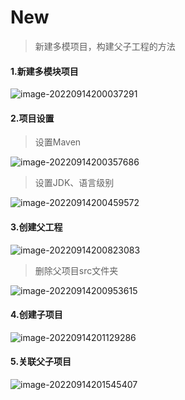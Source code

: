 # New

> 新建多模项目，构建父子工程的方法

#### 1.新建多模块项目

![image-20220914200037291](E:\Pictures\Typora\image-20220914200037291.png)

#### 2.项目设置

> 设置Maven

![image-20220914200357686](E:\Pictures\Typora\image-20220914200357686.png)

> 设置JDK、语言级别

![image-20220914200459572](E:\Pictures\Typora\image-20220914200459572.png)

#### 3.创建父工程

![image-20220914200823083](E:\Pictures\Typora\image-20220914200823083.png)

> 删除父项目src文件夹

![image-20220914200953615](E:\Pictures\Typora\image-20220914200953615.png)

#### 4.创建子项目

![image-20220914201129286](E:\Pictures\Typora\image-20220914201129286.png)

#### 5.关联父子项目

![image-20220914201545407](E:\Pictures\Typora\image-20220914201545407.png)